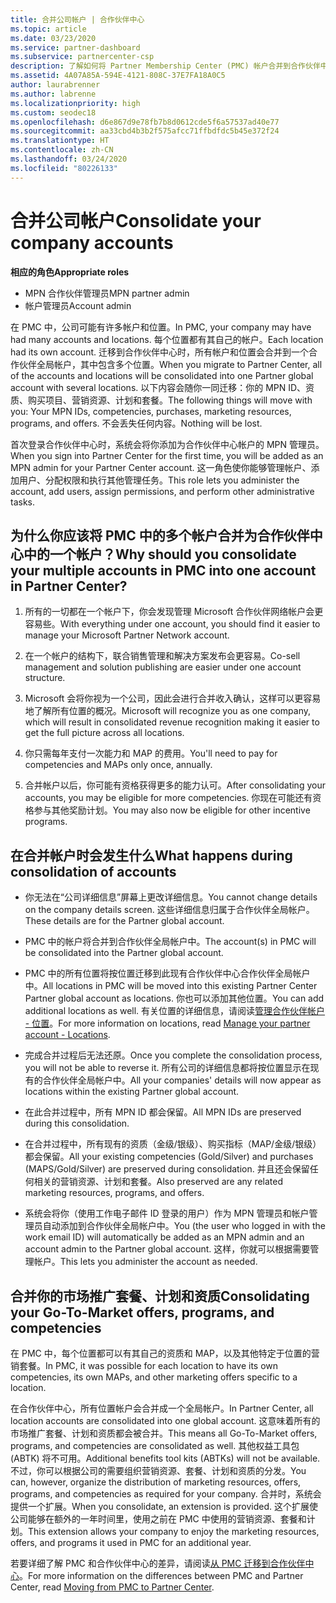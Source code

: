```yaml
---
title: 合并公司帐户 | 合作伙伴中心
ms.topic: article
ms.date: 03/23/2020
ms.service: partner-dashboard
ms.subservice: partnercenter-csp
description: 了解如何将 Partner Membership Center (PMC) 帐户合并到合作伙伴中心的一个帐户中。 此流程适用于从 PMC 迁移到合作伙伴中心。
ms.assetid: 4A07A85A-594E-4121-808C-37E7FA18A0C5
author: laurabrenner
ms.author: labrenne
ms.localizationpriority: high
ms.custom: seodec18
ms.openlocfilehash: d6e867d9e78fb7b8d0612cde5f6a57537ad40e77
ms.sourcegitcommit: aa33cbd4b3b2f575afcc71ffbdfdc5b45e372f24
ms.translationtype: HT
ms.contentlocale: zh-CN
ms.lasthandoff: 03/24/2020
ms.locfileid: "80226133"
---
```

# <a name="consolidate-your-company-accounts"></a><span data-ttu-id="c57e0-104">合并公司帐户</span><span class="sxs-lookup"><span data-stu-id="c57e0-104">Consolidate your company accounts</span></span>

<span data-ttu-id="c57e0-105">**相应的角色**</span><span class="sxs-lookup"><span data-stu-id="c57e0-105">**Appropriate roles**</span></span>

- <span data-ttu-id="c57e0-106">MPN 合作伙伴管理员</span><span class="sxs-lookup"><span data-stu-id="c57e0-106">MPN partner admin</span></span>
- <span data-ttu-id="c57e0-107">帐户管理员</span><span class="sxs-lookup"><span data-stu-id="c57e0-107">Account admin</span></span>

<span data-ttu-id="c57e0-108">在 PMC 中，公司可能有许多帐户和位置。</span><span class="sxs-lookup"><span data-stu-id="c57e0-108">In PMC, your company may have had many accounts and locations.</span></span> <span data-ttu-id="c57e0-109">每个位置都有其自己的帐户。</span><span class="sxs-lookup"><span data-stu-id="c57e0-109">Each location had its own account.</span></span> <span data-ttu-id="c57e0-110">迁移到合作伙伴中心时，所有帐户和位置会合并到一个合作伙伴全局帐户，其中包含多个位置。</span><span class="sxs-lookup"><span data-stu-id="c57e0-110">When you migrate to Partner Center, all of the accounts and locations will be consolidated into one Partner global account with several locations.</span></span> <span data-ttu-id="c57e0-111">以下内容会随你一同迁移：你的 MPN ID、资质、购买项目、营销资源、计划和套餐。</span><span class="sxs-lookup"><span data-stu-id="c57e0-111">The following things will move with you: Your MPN IDs, competencies, purchases, marketing resources, programs, and offers.</span></span> <span data-ttu-id="c57e0-112">不会丢失任何内容。</span><span class="sxs-lookup"><span data-stu-id="c57e0-112">Nothing will be lost.</span></span>

<span data-ttu-id="c57e0-113">首次登录合作伙伴中心时，系统会将你添加为合作伙伴中心帐户的 MPN 管理员。</span><span class="sxs-lookup"><span data-stu-id="c57e0-113">When you sign into Partner Center for the first time, you will be added as an MPN admin for your Partner Center account.</span></span> <span data-ttu-id="c57e0-114">这一角色使你能够管理帐户、添加用户、分配权限和执行其他管理任务。</span><span class="sxs-lookup"><span data-stu-id="c57e0-114">This role lets you administer the account, add users, assign permissions, and perform other administrative tasks.</span></span>

## <a name="why-should-you-consolidate-your-multiple-accounts-in-pmc-into-one-account-in-partner-center"></a><span data-ttu-id="c57e0-115">为什么你应该将 PMC 中的多个帐户合并为合作伙伴中心中的一个帐户？</span><span class="sxs-lookup"><span data-stu-id="c57e0-115">Why should you consolidate your multiple accounts in PMC into one account in Partner Center?</span></span>

1. <span data-ttu-id="c57e0-116">所有的一切都在一个帐户下，你会发现管理 Microsoft 合作伙伴网络帐户会更容易些。</span><span class="sxs-lookup"><span data-stu-id="c57e0-116">With everything under one account, you should find it easier to manage your Microsoft Partner Network account.</span></span>

2. <span data-ttu-id="c57e0-117">在一个帐户的结构下，联合销售管理和解决方案发布会更容易。</span><span class="sxs-lookup"><span data-stu-id="c57e0-117">Co-sell management and solution publishing are easier under one account structure.</span></span>

3. <span data-ttu-id="c57e0-118">Microsoft 会将你视为一个公司，因此会进行合并收入确认，这样可以更容易地了解所有位置的概况。</span><span class="sxs-lookup"><span data-stu-id="c57e0-118">Microsoft will recognize you as one company, which will result in consolidated revenue recognition making it easier to get the full picture across all locations.</span></span>  

4. <span data-ttu-id="c57e0-119">你只需每年支付一次能力和 MAP 的费用。</span><span class="sxs-lookup"><span data-stu-id="c57e0-119">You'll need to pay for competencies and MAPs only once, annually.</span></span>

5. <span data-ttu-id="c57e0-120">合并帐户以后，你可能有资格获得更多的能力认可。</span><span class="sxs-lookup"><span data-stu-id="c57e0-120">After consolidating your accounts, you may be eligible for more competencies.</span></span> <span data-ttu-id="c57e0-121">你现在可能还有资格参与其他奖励计划。</span><span class="sxs-lookup"><span data-stu-id="c57e0-121">You may also now be eligible for other incentive programs.</span></span>


## <a name="what-happens-during-consolidation-of-accounts"></a><span data-ttu-id="c57e0-122">在合并帐户时会发生什么</span><span class="sxs-lookup"><span data-stu-id="c57e0-122">What happens during consolidation of accounts</span></span>

- <span data-ttu-id="c57e0-123">你无法在“公司详细信息”屏幕上更改详细信息。</span><span class="sxs-lookup"><span data-stu-id="c57e0-123">You cannot change details on the company details screen.</span></span> <span data-ttu-id="c57e0-124">这些详细信息归属于合作伙伴全局帐户。</span><span class="sxs-lookup"><span data-stu-id="c57e0-124">These details are for the Partner global account.</span></span> 

- <span data-ttu-id="c57e0-125">PMC 中的帐户将合并到合作伙伴全局帐户中。</span><span class="sxs-lookup"><span data-stu-id="c57e0-125">The account(s) in PMC will be consolidated into the Partner global account.</span></span>

- <span data-ttu-id="c57e0-126">PMC 中的所有位置将按位置迁移到此现有合作伙伴中心合作伙伴全局帐户中。</span><span class="sxs-lookup"><span data-stu-id="c57e0-126">All locations in PMC will be moved into this existing Partner Center Partner global account as locations.</span></span> <span data-ttu-id="c57e0-127">你也可以添加其他位置。</span><span class="sxs-lookup"><span data-stu-id="c57e0-127">You can add additional locations as well.</span></span> <span data-ttu-id="c57e0-128">有关位置的详细信息，请阅读[管理合作伙伴帐户 - 位置](manage-locations.md)。</span><span class="sxs-lookup"><span data-stu-id="c57e0-128">For more information on locations, read  [Manage your partner account - Locations](manage-locations.md).</span></span>

- <span data-ttu-id="c57e0-129">完成合并过程后无法还原。</span><span class="sxs-lookup"><span data-stu-id="c57e0-129">Once you complete the consolidation process, you will not be able to reverse it.</span></span> <span data-ttu-id="c57e0-130">所有公司的详细信息都将按位置显示在现有的合作伙伴全局帐户中。</span><span class="sxs-lookup"><span data-stu-id="c57e0-130">All your companies' details will now appear as locations within the existing Partner global account.</span></span> 

- <span data-ttu-id="c57e0-131">在此合并过程中，所有 MPN ID 都会保留。</span><span class="sxs-lookup"><span data-stu-id="c57e0-131">All MPN IDs are preserved during this consolidation.</span></span>

- <span data-ttu-id="c57e0-132">在合并过程中，所有现有的资质（金级/银级）、购买指标（MAP/金级/银级）都会保留。</span><span class="sxs-lookup"><span data-stu-id="c57e0-132">All your existing competencies (Gold/Silver) and purchases (MAPS/Gold/Silver) are preserved during consolidation.</span></span> <span data-ttu-id="c57e0-133">并且还会保留任何相关的营销资源、计划和套餐。</span><span class="sxs-lookup"><span data-stu-id="c57e0-133">Also preserved are any related marketing resources, programs, and offers.</span></span>

- <span data-ttu-id="c57e0-134">系统会将你（使用工作电子邮件 ID 登录的用户）作为 MPN 管理员和帐户管理员自动添加到合作伙伴全局帐户中。</span><span class="sxs-lookup"><span data-stu-id="c57e0-134">You (the user who logged in with the work email ID) will automatically be added as an MPN admin and an account admin to the Partner global account.</span></span> <span data-ttu-id="c57e0-135">这样，你就可以根据需要管理帐户。</span><span class="sxs-lookup"><span data-stu-id="c57e0-135">This lets you administer the account as needed.</span></span>

## <a name="consolidating-your-go-to-market-offers-programs-and-competencies"></a><span data-ttu-id="c57e0-136">合并你的市场推广套餐、计划和资质</span><span class="sxs-lookup"><span data-stu-id="c57e0-136">Consolidating your Go-To-Market offers, programs, and competencies</span></span>

<span data-ttu-id="c57e0-137">在 PMC 中，每个位置都可以有其自己的资质和 MAP，以及其他特定于位置的营销套餐。</span><span class="sxs-lookup"><span data-stu-id="c57e0-137">In PMC, it was possible for each location to have its own competencies, its own MAPs, and other marketing offers specific to a location.</span></span>

<span data-ttu-id="c57e0-138">在合作伙伴中心，所有位置帐户会合并成一个全局帐户。</span><span class="sxs-lookup"><span data-stu-id="c57e0-138">In Partner Center, all location accounts are consolidated into one global account.</span></span> <span data-ttu-id="c57e0-139">这意味着所有的市场推广套餐、计划和资质都会被合并。</span><span class="sxs-lookup"><span data-stu-id="c57e0-139">This means all Go-To-Market offers, programs, and competencies are consolidated as well.</span></span> <span data-ttu-id="c57e0-140">其他权益工具包 (ABTK) 将不可用。</span><span class="sxs-lookup"><span data-stu-id="c57e0-140">Additional benefits tool kits (ABTKs) will not be available.</span></span> <span data-ttu-id="c57e0-141">不过，你可以根据公司的需要组织营销资源、套餐、计划和资质的分发。</span><span class="sxs-lookup"><span data-stu-id="c57e0-141">You can, however, organize the distribution of marketing resources, offers, programs, and competencies as required for your company.</span></span> <span data-ttu-id="c57e0-142">合并时，系统会提供一个扩展。</span><span class="sxs-lookup"><span data-stu-id="c57e0-142">When you consolidate, an extension is provided.</span></span> <span data-ttu-id="c57e0-143">这个扩展使公司能够在额外的一年时间里，使用之前在 PMC 中使用的营销资源、套餐和计划。</span><span class="sxs-lookup"><span data-stu-id="c57e0-143">This extension allows your company to enjoy the marketing resources, offers, and programs it used in PMC for an additional year.</span></span>

<span data-ttu-id="c57e0-144">若要详细了解 PMC 和合作伙伴中心的差异，请阅读[从 PMC 迁移到合作伙伴中心](guide-to-migration.md)。</span><span class="sxs-lookup"><span data-stu-id="c57e0-144">For more information on the differences between PMC and Partner Center, read [Moving from PMC to Partner Center](guide-to-migration.md).</span></span>

